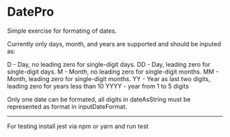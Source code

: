 # DatePro
Simple exercise for formating of dates.

Currently only days, month, and years are supported and should be inputed as:

D - Day, no leading zero for single-digit days.
DD - Day, leading zero for single-digit days.
M - Month, no leading zero for single-digit months.
MM - Month, leading zero for single-digit months.
YY - Year as last two digits, leading zero for years less than 10
YYYY - year from 1 to 5 digits

Only one date can be formated, all digits in dateAsString must be represented as format in inputDateFormat.


***

For testing install jest via npm or yarn and run test
